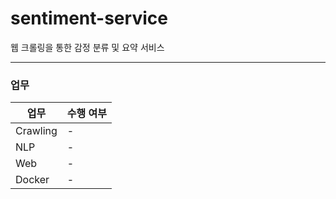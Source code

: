 # sentiment-service
웹 크롤링을 통한 감정 분류 및 요약 서비스

---
### 업무
| 업무      | 수행 여부 |
|-----------|----------|
| Crawling  | -        |
| NLP       | -        |
| Web       | -        |
| Docker    | -        |
